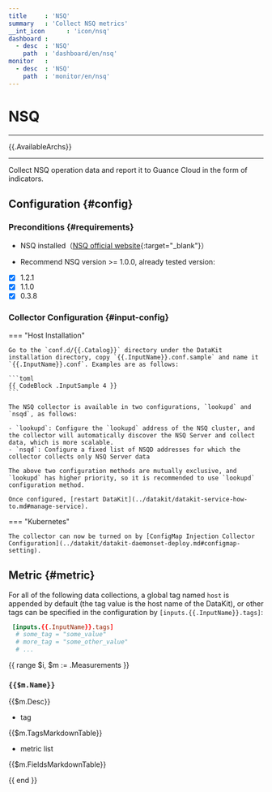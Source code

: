 ```yaml
---
title     : 'NSQ'
summary   : 'Collect NSQ metrics'
__int_icon      : 'icon/nsq'
dashboard :
  - desc  : 'NSQ'
    path  : 'dashboard/en/nsq'
monitor   :
  - desc  : 'NSQ'
    path  : 'monitor/en/nsq'
---
```


<!-- markdownlint-disable MD025 -->
# NSQ
<!-- markdownlint-enable -->

---

{{.AvailableArchs}}

---

Collect NSQ operation data and report it to Guance Cloud in the form of indicators.

## Configuration {#config}

### Preconditions {#requirements}

- NSQ installed（[NSQ official website](https://nsq.io/){:target="_blank"}）

- Recommend NSQ version >= 1.0.0, already tested version:

- [x] 1.2.1
- [x] 1.1.0
- [x] 0.3.8

### Collector Configuration {#input-config}

=== "Host Installation"

    Go to the `conf.d/{{.Catalog}}` directory under the DataKit installation directory, copy `{{.InputName}}.conf.sample` and name it `{{.InputName}}.conf`. Examples are as follows:
    
    ```toml
    {{ CodeBlock .InputSample 4 }}
    ```
    
    The NSQ collector is available in two configurations, `lookupd` and `nsqd`, as follows:
    
    - `lookupd`: Configure the `lookupd` address of the NSQ cluster, and the collector will automatically discover the NSQ Server and collect data, which is more scalable.
    - `nsqd`: Configure a fixed list of NSQD addresses for which the collector collects only NSQ Server data
    
    The above two configuration methods are mutually exclusive, and `lookupd` has higher priority, so it is recommended to use `lookupd` configuration method.
    
    Once configured, [restart DataKit](../datakit/datakit-service-how-to.md#manage-service).

=== "Kubernetes"

    The collector can now be turned on by [ConfigMap Injection Collector Configuration](../datakit/datakit-daemonset-deploy.md#configmap-setting).

## Metric {#metric}

For all of the following data collections, a global tag named `host` is appended by default (the tag value is the host name of the DataKit), or other tags can be specified in the configuration by `[inputs.{{.InputName}}.tags]`:

``` toml
 [inputs.{{.InputName}}.tags]
  # some_tag = "some_value"
  # more_tag = "some_other_value"
  # ...
```

{{ range $i, $m := .Measurements }}

### `{{$m.Name}}`

{{$m.Desc}}

- tag

{{$m.TagsMarkdownTable}}

- metric list

{{$m.FieldsMarkdownTable}}

{{ end }}

